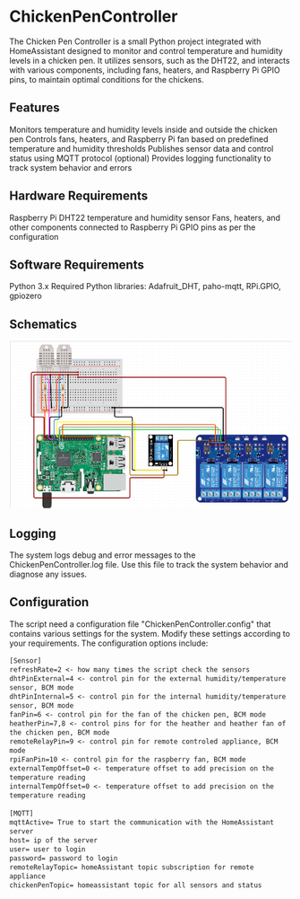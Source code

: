 # ChickenPenController

The Chicken Pen Controller is a small Python project integrated with HomeAssistant designed to monitor and control temperature and humidity levels in a chicken pen. It utilizes sensors, such as the DHT22, and interacts with various components, including fans, heaters, and Raspberry Pi GPIO pins, to maintain optimal conditions for the chickens.

## Features

Monitors temperature and humidity levels inside and outside the chicken pen
Controls fans, heaters, and Raspberry Pi fan based on predefined temperature and humidity thresholds
Publishes sensor data and control status using MQTT protocol (optional)
Provides logging functionality to track system behavior and errors

## Hardware Requirements

Raspberry Pi
DHT22 temperature and humidity sensor
Fans, heaters, and other components connected to Raspberry Pi GPIO pins as per the configuration

## Software Requirements

Python 3.x
Required Python libraries: Adafruit_DHT, paho-mqtt, RPi.GPIO, gpiozero

## Schematics

![schematics](Schematics.png "Schematics")

## Logging

The system logs debug and error messages to the ChickenPenController.log file. Use this file to track the system behavior and diagnose any issues.

## Configuration

The script need a configuration file "ChickenPenController.config" that contains various settings for the system. Modify these settings according to your requirements. The configuration options include:

``` config
[Sensor]
refreshRate=2 <- how many times the script check the sensors
dhtPinExternal=4 <- control pin for the external humidity/temperature sensor, BCM mode
dhtPinInternal=5 <- control pin for the internal humidity/temperature sensor, BCM mode
fanPin=6 <- control pin for the fan of the chicken pen, BCM mode
heatherPin=7,8 <- control pins for for the heather and heather fan of the chicken pen, BCM mode
remoteRelayPin=9 <- control pin for remote controled appliance, BCM mode
rpiFanPin=10 <- control pin for the raspberry fan, BCM mode
externalTempOffset=0 <- temperature offset to add precision on the temperature reading
internalTempOffset=0 <- temperature offset to add precision on the temperature reading

[MQTT]
mqttActive= True to start the communication with the HomeAssistant server
host= ip of the server
user= user to login
password= password to login
remoteRelayTopic= homeAssistant topic subscription for remote appliance
chickenPenTopic= homeassistant topic for all sensors and status
```
